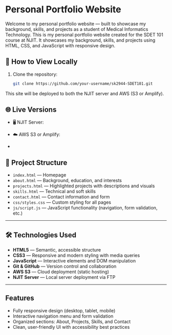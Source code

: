 # Personal Portfolio Website

Welcome to my personal portfolio website — built to showcase my background, skills, and projects as a student of Medical Informatics Technology.
This is my personal portfolio website created for the SDET 101 course at NJIT. It showcases my background, skills, and projects using HTML, CSS, and JavaScript with responsive design.

## 🔧 How to View Locally

1. Clone the repository:
   ```bash
   git clone https://github.com/your-username/sk2944-SDET101.git

This site will be deployed to both the NJIT server and AWS (S3 or Amplify).



## 🌐 Live Versions
- 🖥️ NJIT Server: 
- ☁️ AWS S3 or Amplify: 

-

## 📁 Project Structure

- `index.html` — Homepage
- `about.html` — Background, education, and interests
- `projects.html` — Highlighted projects with descriptions and visuals
- `skills.html` — Technical and soft skills
- `contact.html` — Contact information and form
- `css/styles.css` — Custom styling for all pages
- `js/script.js` — JavaScript functionality (navigation, form validation, etc.)

---

## 🛠️ Technologies Used

- **HTML5** — Semantic, accessible structure
- **CSS3** — Responsive and modern styling with media queries
- **JavaScript** — Interactive elements and DOM manipulation
- **Git & GitHub** — Version control and collaboration
- **AWS S3** — Cloud deployment (static hosting)
- **NJIT Server** — Local server deployment via FTP

---

## Features

- Fully responsive design (desktop, tablet, mobile)
- Interactive navigation menu and form validation
- Organized sections: About, Projects, Skills, and Contact
- Clean, user-friendly UI with accessibility best practices




